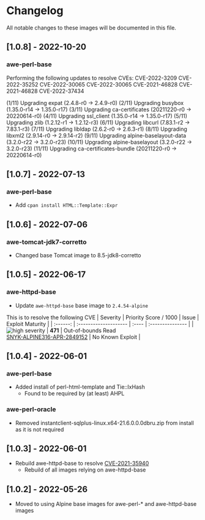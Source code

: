 # Changelog
All notable changes to these images will be documented in this file.

## [1.0.8] - 2022-10-20
### awe-perl-base
Performing the following updates to resolve CVEs:
CVE-2022-3209
CVE-2022-35252
CVE-2022-30065
CVE-2022-30065
CVE-2021-46828
CVE-2021-46828
CVE-2022-37434

(1/11) Upgrading expat (2.4.8-r0 -> 2.4.9-r0)
(2/11) Upgrading busybox (1.35.0-r14 -> 1.35.0-r17)
(3/11) Upgrading ca-certificates (20211220-r0 -> 20220614-r0)
(4/11) Upgrading ssl_client (1.35.0-r14 -> 1.35.0-r17)
(5/11) Upgrading zlib (1.2.12-r1 -> 1.2.12-r3)
(6/11) Upgrading libcurl (7.83.1-r2 -> 7.83.1-r3)
(7/11) Upgrading libldap (2.6.2-r0 -> 2.6.3-r1)
(8/11) Upgrading libxml2 (2.9.14-r0 -> 2.9.14-r2)
(9/11) Upgrading alpine-baselayout-data (3.2.0-r22 -> 3.2.0-r23)
(10/11) Upgrading alpine-baselayout (3.2.0-r22 -> 3.2.0-r23)
(11/11) Upgrading ca-certificates-bundle (20211220-r0 -> 20220614-r0)

## [1.0.7] - 2022-07-13
### awe-perl-base
- Add `cpan install HTML::Template::Expr`

## [1.0.6] - 2022-07-06
### awe-tomcat-jdk7-corretto
- Changed base Tomcat image to 8.5-jdk8-corretto

## [1.0.5] - 2022-06-17
### awe-httpd-base
- Update `awe-httpd-base` base image to `2.4.54-alpine`

This is to resolve the following CVE
| Severity                                                                                                                 | Priority Score / 1000  | Issue                                                                     | Exploit Maturity      |
| :------:                                                                                                                 | :--------------------  | :----                                                                     | :---------------      |
| ![high severity](https://res.cloudinary.com/snyk/image/upload/w_20,h_20/v1561977819/icon/h.png "high severity")   | **471**  | Out-of-bounds Read <br/>[SNYK-ALPINE316-APR-2849152](https://snyk.io/vuln/SNYK-ALPINE316-APR-2849152)   | No Known Exploit   |

## [1.0.4] - 2022-06-01
### awe-perl-base
- Added install of perl-html-template and Tie::IxHash
  - Found to be required by (at least) AHPL
### awe-perl-oracle
- Removed instantclient-sqlplus-linux.x64-21.6.0.0.0dbru.zip from install as it is not required

## [1.0.3] - 2022-06-01
- Rebuild awe-httpd-base to resolve [CVE-2021-35940](https://cve.mitre.org/cgi-bin/cvename.cgi?name=CVE-2021-35940)
  - Rebuild of all images relying on awe-httpd-base

## [1.0.2] - 2022-05-26
- Moved to using Alpine base images for awe-perl-* and awe-httpd-base images
